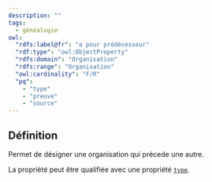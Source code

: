 ```yaml
---
description: ""
tags:
  - généalogie
owl:
  "rdfs:label@fr": "a pour prédécesseur"
  "rdf:type": "owl:ObjectProperty"
  "rdfs:domain": "Organisation"
  "rdfs:range": "Organisation"
  "owl:cardinality": "F/R"
  "pq":
    - "type"
    - "preuve"
    - "source"
---
```


<OntologyTable frontMatter={frontMatter}/>

## Définition

Permet de désigner une organisation qui précede une autre.

La propriété peut être qualifiée avec une propriété [`type`](type.md).
